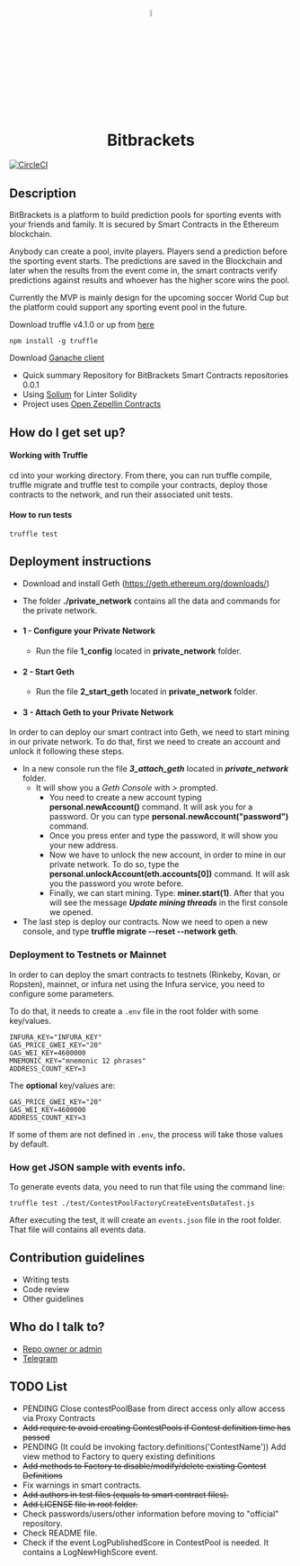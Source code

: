 <h1 align="center">
<img width=5.5% src="https://bitbrackets.io/logo.png">
<br>
Bitbrackets
<br>
</h1>

[![CircleCI](https://circleci.com/gh/Bitbrackets/bitbrackets_smart_contracts/tree/master.svg?style=svg)](https://circleci.com/gh/Bitbrackets/bitbrackets_smart_contracts/tree/master)


## Description

BitBrackets is a platform to build prediction pools for
sporting events with your friends and family. It is secured
by Smart Contracts in the Ethereum blockchain.

Anybody can create a pool, invite players. Players send a
prediction before the sporting event starts. The predictions
are saved in the Blockchain and later when the results
from the event come in, the smart contracts verify predictions
against results and whoever has the higher score wins the pool.

Currently the MVP is mainly design for the upcoming soccer World Cup
but the platform could support any sporting event pool in the future.

Download truffle v4.1.0 or up from [here](https://github.com/trufflesuite/truffle/releases)

```
npm install -g truffle
```
Download [Ganache client](http://truffleframework.com/ganache/)

* Quick summary
  Repository for BitBrackets Smart Contracts repositories
  0.0.1
* Using [Solium](https://github.com/duaraghav8/Solium) for Linter Solidity
* Project uses [Open Zepellin Contracts](https://github.com/OpenZeppelin/zeppelin-solidity)

## How do I get set up?

#### Working with Truffle

cd into your working directory.
From there, you can run truffle compile, truffle migrate and truffle test to compile your contracts, deploy those contracts to the network, and run their associated unit tests.

#### How to run tests
```
truffle test
```

## Deployment instructions

* Download and install Geth (https://geth.ethereum.org/downloads/)
* The folder **./private_network** contains all the data and commands for the private network.

* #### 1 - Configure your Private Network
  * Run the file **1_config** located in **private_network** folder.
* #### 2 - Start Geth
  * Run the file **2_start_geth** located in **private_network** folder.
* #### 3 - Attach Geth to your Private Network

In order to can deploy our smart contract into Geth, we need to start mining in our private network. To do that, first we need to create an account and unlock it following these steps.

* In a new console run the file **_3_attach_geth_** located in **_private_network_** folder.
  * It will show you a _Geth Console_ with _>_ prompted.
    * You need to create a new account typing **personal.newAccount()** command. It will ask you for a password. Or you can type **personal.newAccount("password")** command.
    * Once you press enter and type the password, it will show you your new address.
    * Now we have to unlock the new account, in order to mine in our private network. To do so, type the **personal.unlockAccount(eth.accounts[0])** command. It will ask you the password you wrote before.
    * Finally, we can start mining. Type: **miner.start(1)**. After that you will see the message **_Update mining threads_** in the first console we opened.
* The last step is deploy our contracts. Now we need to open a new console, and type **truffle migrate --reset --network geth**.

### Deployment to Testnets or Mainnet

In order to can deploy the smart contracts to testnets (Rinkeby, Kovan, or Ropsten), mainnet, or infura net using the Infura service, you need to configure some parameters.

To do that, it needs to create a `.env` file in the root folder with some key/values.

```
INFURA_KEY="INFURA_KEY"
GAS_PRICE_GWEI_KEY="20"
GAS_WEI_KEY=4600000
MNEMONIC_KEY="mnemonic 12 phrases"
ADDRESS_COUNT_KEY=3
```

The **optional** key/values are:

```
GAS_PRICE_GWEI_KEY="20"
GAS_WEI_KEY=4600000
ADDRESS_COUNT_KEY=3
```

If some of them are not defined in `.env`, the process will take those values by default.

### How get JSON sample with events info.

To generate events data, you need to run that file using the command line:

``
truffle test ./test/ContestPoolFactoryCreateEventsDataTest.js
``

After executing the test, it will create an `events.json` file in the root folder. That file will contains all events data.

## Contribution guidelines

* Writing tests
* Code review
* Other guidelines


## Who do I talk to?

* [Repo owner or admin](mailto:code@bitbrackets.io?Subject=Hello)
* [Telegram](https://t.me/bitbrackets)


## TODO List

* PENDING Close contestPoolBase from direct access only allow access via Proxy Contracts
* ~~Add require to avoid creating ContestPools if Contest definition time has passed~~
* PENDING (It could be invoking factory.definitions('ContestName')) Add view method to Factory to query existing definitions
* ~~Add methods to Factory to disable/modify/delete existing Contest Definitions~~
* Fix warnings in smart contracts.
* ~~Add authors in test files (equals to smart contract files).~~
* ~~Add LICENSE file in root folder.~~
* Check passwords/users/other information before moving to "official" repository.
* Check README file.
* Check if the event LogPublishedScore in ContestPool is needed. It contains a LogNewHighScore event.

